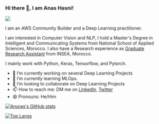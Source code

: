 ### Hi there 👋, I am Anas Hasni!
![](https://komarev.com/ghpvc/?username=your-github-anashas)

I am an AWS Community Builder and a Deep Learning practitioner.

I am interested in Computer Vision and NLP, I hold a Master's Degree in Intelligent and Communicating Systems from National School of Applied Sciences, Morocco.
I also have a Research experience as [Graduate Research Assistant](https://link.springer.com/chapter/10.1007%2F978-3-030-29516-5_67) from INSEA, Morocco.

I mainly work with Python, Keras, Tensorflow, and Pytorch.

- 🔭 I’m currently working on several Deep Learning Projects
- 🌱 I’m currently learning MLOps.
- 👯 I’m looking to collaborate on Deep Learning Projects
- 📫 How to reach me: DM me on [LinkedIn](https://www.linkedin.com/in/anas-hasni-00842a193/), [Twitter](https://twitter.com/hasnii_anas)
- 😄 Pronouns: He/Him
<!--
**anashas/anashas** is a ✨ _special_ ✨ repository because its `README.md` (this file) appears on your GitHub profile.

Here are some ideas to get you started:


- 🤔 I’m looking for help with ...
- 💬 Ask me about ...
- 📫 How to reach me: ...

- ⚡ Fun fact: ...
-->
[![Anurag's GitHub stats](https://github-readme-stats.vercel.app/api?username=anashas)](https://github.com/anuraghazra/github-readme-stats)

[![Top Langs](https://github-readme-stats.vercel.app/api/top-langs/?username=anashas)](https://github.com/anuraghazra/github-readme-stats)
